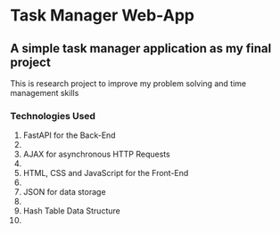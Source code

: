 <h1> Task Manager Web-App </h1>
<h2>A simple task manager application as my final project</h2>
    <p>This is research project to improve my problem solving and time management skills</p>

<h3>Technologies Used</h3>
    <ol>
        <li>FastAPI for the Back-End<li>
        <li>AJAX for asynchronous HTTP Requests<li>
        <li>HTML, CSS and JavaScript for the Front-End<li>
        <li>JSON for data storage<li>
        <li>Hash Table Data Structure<li>
    </ol>